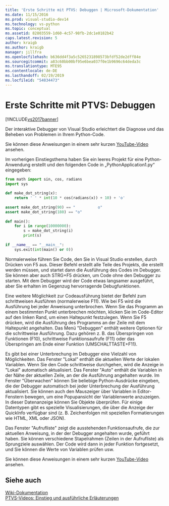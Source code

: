 ```yaml
---
title: 'Erste Schritte mit PTVS: Debuggen | Microsoft-Dokumentation'
ms.date: 11/15/2016
ms.prod: visual-studio-dev14
ms.technology: vs-python
ms.topic: conceptual
ms.assetid: 82803559-1d60-4c57-98fb-2dc1e0182b42
caps.latest.revision: 5
author: kraigb
ms.author: kraigb
manager: jillfra
ms.openlocfilehash: b636dd4f3a5c5265231898573bfdf52de2dff84e
ms.sourcegitcommit: a83c60bb00bf95e6bea037f0e1b9696c64deda3c
ms.translationtype: MTE95
ms.contentlocale: de-DE
ms.lasthandoff: 02/19/2019
ms.locfileid: "54834473"
---
```

# <a name="getting-started-with-ptvs-debugging"></a>Erste Schritte mit PTVS: Debuggen
[!INCLUDE[vs2017banner](../includes/vs2017banner.md)]

Der interaktive Debugger von Visual Studio erleichtert die Diagnose und das Beheben von Problemen in Ihrem Python-Code.  
  
 Sie können diese Anweisungen in einem sehr kurzen [YouTube-Video](https://www.youtube.com/watch?v=bO7wpzgy74A&list=PLReL099Y5nRdLgGAdrb_YeTdEnd23s6Ff&index=4) ansehen.  
  
 Im vorherigen Einstiegsthema haben Sie ein leeres Projekt für eine Python-Anwendung erstellt und den folgenden Code in „PythonApplication1.py“ eingegeben:  
  
```python  
from math import sin, cos, radians  
import sys  
  
def make_dot_string(x):  
    return ' ' * int(10 * cos(radians(x)) + 10) + 'o'  
  
assert make_dot_string(90) == "          o"  
assert make_dot_string(180) == "o"  
  
def main():  
    for i in range(10000000):  
        s = make_dot_string(i)  
        print(s)  
  
if __name__ == "__main__":  
    sys.exit(int(main() or 0))  
```  
  
 Normalerweise führen Sie Code, den Sie in Visual Studio erstellen, durch Drücken von F5 aus.  Dieser Befehl erstellt alle Teile des Projekts, die erstellt werden müssen, und startet dann die Ausführung des Codes im Debugger.  Sie können aber auch STRG+F5 drücken, um Code ohne den Debugger zu starten.  Mit dem Debugger wird der Code etwas langsamer ausgeführt, aber Sie erhalten im Gegenzug hervorragende Debugfunktionen.  
  
 Eine weitere Möglichkeit zur Codeausführung bietet der Befehl zum schrittweisen Ausführen (normalerweise F11).  Wie bei F5 wird die Ausführung bei jeder Anweisung unterbrochen.  Wenn Sie das Programm an einem bestimmten Punkt unterbrechen möchten, klicken Sie im Code-Editor auf den linken Rand, um einen Haltepunkt festzulegen.  Wenn Sie F5 drücken, wird die Ausführung des Programms an der Zeile mit dem Haltepunkt angehalten.  Das Menü "Debuggen" enthält weitere Optionen für die schrittweise Ausführung. Dazu gehören z. B. das Überspringen von Funktionen (F10), schrittweise Funktionsaufrufe (F11) oder das Überspringen am Ende einer Funktion (UMSCHALTTASTE+F11).  
  
 Es gibt bei einer Unterbrechung im Debugger eine Vielzahl von Möglichkeiten.  Das Fenster "Lokal" enthält die aktuellen Werte der lokalen Variablen.  Wenn Sie den Code schrittweise durchgehen, wird die Anzeige in "Lokal" automatisch aktualisiert.  Das Fenster "Auto" enthält die Variablen in der Nähe der aktuellen Zeile, an der die Ausführung angehalten wurde.  Im Fenster "Überwachen" können Sie beliebige Python-Ausdrücke eingeben, die der Debugger automatisch bei jeder Unterbrechung der Ausführung aktualisiert.  Sie können auch den Mauszeiger über Variablen in Editor-Fenstern bewegen, um eine Popupansicht der Variablenwerte anzuzeigen. In dieser Datenanzeige können Sie Objekte überprüfen.  Für einige Datentypen gibt es spezielle Visualisierungen, die über die Anzeige der QuickInfo verfügbar sind (z. B. Zeichenfolgen mit speziellen Formatierungen wie HTML, XML oder JSON).  
  
 Das Fenster "Aufrufliste" zeigt die ausstehenden Funktionsaufrufe, die zur aktuellen Anweisung, in der der Debugger angehalten wurde, geführt haben.  Sie können verschiedene Stapelrahmen (Zeilen in der Aufrufliste) als Sprungziele auswählen. Der Code wird dann in jeder Funktion fortgesetzt, und Sie können die Werte von Variablen prüfen usw.  
  
 Sie können diese Anweisungen in einem sehr kurzen [YouTube-Video](https://www.youtube.com/watch?v=bO7wpzgy74A&list=PLReL099Y5nRdLgGAdrb_YeTdEnd23s6Ff&index=4) ansehen.  
  
## <a name="see-also"></a>Siehe auch  
 [Wiki-Dokumentation](https://github.com/Microsoft/PTVS/wiki/Debugging)   
 [PTVS-Videos: Einstieg und ausführliche Erläuterungen](https://www.youtube.com/playlist?list=PLReL099Y5nRdLgGAdrb_YeTdEnd23s6Ff)
